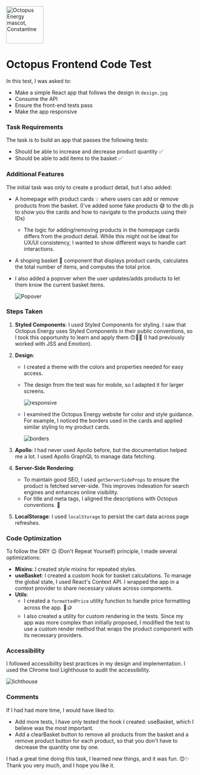 <img src="https://static.octopuscdn.com/constantine/constantine.svg" alt="Octopus Energy mascot, Constantine" width="100" />

# Octopus Frontend Code Test

In this test, I was asked to:

- Make a simple React app that follows the design in `design.jpg`
- Consume the API
- Ensure the front-end tests pass
- Make the app responsive

### Task Requirements

The task is to build an app that passes the following tests:

- Should be able to increase and decrease product quantity ✅
- Should be able to add items to the basket ✅

### Additional Features

The initial task was only to create a product detail, but I also added:

- A homepage with product cards 💡 where users can add or remove products from the basket. (I've added some fake products 😅 to the db.js to show you the cards and how to navigate to the products using their IDs)
  - The logic for adding/removing products in the homepage cards differs from the product detail. While this might not be ideal for UX/UI consistency, I wanted to show different ways to handle cart interactions.
- A shoping basket 🧺 component that displays product cards, calculates the total number of items, and computes the total price.
- I also added a popover when the user updates/adds products to let them know the current basket items.

  ![Popover](https://github.com/user-attachments/assets/5c2edc06-20f3-485f-affc-dfc4ffbf5d8c)

### Steps Taken

1. **Styled Components**: I used Styled Components for styling. I saw that Octopus Energy uses Styled Components in their public conventions, so I took this opportunity to learn and apply them 🙃🕵️‍♀️ (I had previously worked with JSS and Emotion).
2. **Design**:

   - I created a theme with the colors and properties needed for easy access.
   - The design from the test was for mobile, so I adapted it for larger screens.

     ![responsive](https://github.com/user-attachments/assets/6d978fb4-a3a9-497d-b5f4-ffca0adaea29)

   - I examined the Octopus Energy website for color and style guidance. For example, I noticed the borders used in the cards and applied similar styling to my product cards.

     ![borders](https://github.com/user-attachments/assets/36531018-bcf4-40b9-befc-ceec0c192b84)

3. **Apollo**: I had never used Apollo before, but the documentation helped me a lot. I used Apollo GraphQL to manage data fetching.

4. **Server-Side Rendering**:

   - To maintain good SEO, I used `getServerSideProps` to ensure the product is fetched server-side. This improves indexation for search engines and enhances online visibility.
   - For title and meta tags, I aligned the descriptions with Octopus conventions. 🐙

5. **LocalStorage**: I used `localStorage` to persist the cart data across page refreshes.

### Code Optimization

To follow the DRY 😉 (Don't Repeat Yourself) principle, I made several optimizations:

- **Mixins**: I created style mixins for repeated styles.
- **useBasket**: I created a custom hook for basket calculations. To manage the global state, I used React's Context API. I wrapped the app in a context provider to share necessary values across components.
- **Utils**:
  - I created a `formattedPrice` utility function to handle price formatting across the app. 💸🪙
  - I also created a utility for custom rendering in the tests. Since my app was more complex than initially proposed, I modified the test to use a custom render method that wraps the product component with its necessary providers.

### Accessibility

I followed accessibility best practices in my design and implementation. I used the Chrome tool Lighthouse to audit the accessibility.

![lichthouse](https://github.com/user-attachments/assets/acc1be7f-780a-45b1-a2b3-a0cc84933e1c)

### Comments

If I had had more time, I would have liked to:

- Add more tests, I have only tested the hook I created: useBasket, which I believe was the most important.
- Add a clearBasket button to remove all products from the basket and a remove product button for each product, so that you don't have to decrease the quantity one by one.

I had a great time doing this task, I learned new things, and it was fun. 😊✨
Thank you very much, and I hope you like it.

